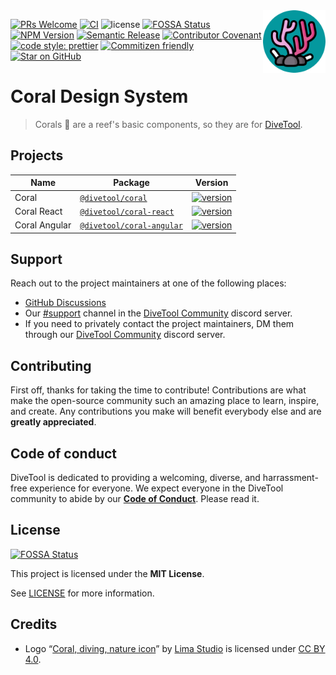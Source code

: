 <img src="docs/coral-logo.png" alt="Coral logo" title="Coral" width="100" align="right" />

[![PRs Welcome](https://img.shields.io/badge/PRs-welcome-brightgreen.svg?style=flat-square)](https://makeapullrequest.com)
[![CI](https://github.com/divetool/coral/actions/workflows/ci.yml/badge.svg)](https://github.com/divetool/coral/actions/workflows/ci.yml)
![license](https://img.shields.io/npm/l/@divetool/coral.svg?style=flat-square)
[![FOSSA Status](https://app.fossa.com/api/projects/git%2Bgithub.com%2Fdivetool%2Fcoral.svg?type=shield)](https://app.fossa.com/projects/git%2Bgithub.com%2Fdivetool%2Fcoral?ref=badge_shield)
[![NPM Version](https://img.shields.io/npm/v/@divetool/coral?color=green&label=NPM+version&logo=npm)](https://www.npmjs.com/@divetool/coral)
[![Semantic Release](https://img.shields.io/badge/%20%20%F0%9F%93%A6%F0%9F%9A%80-semantic--release-e10079.svg?style=flat-square)]()
[![Contributor Covenant](https://img.shields.io/badge/Contributor%20Covenant-2.1-4baaaa.svg)](docs/CODE_OF_CONDUCT.md)
[![code style: prettier](https://img.shields.io/badge/code_style-prettier-ff69b4.svg?style=flat-square)](https://github.com/prettier/prettier)
[![Commitizen friendly](https://img.shields.io/badge/commitizen-friendly-brightgreen.svg)](http://commitizen.github.io/cz-cli/)
[![Star on GitHub](https://img.shields.io/github/stars/divetool/coral.svg?style=social)](https://github.com/divetool/coral/stargazers)

# Coral Design System

> Corals 🪸 are a reef's basic components, so they are for [DiveTool](https://github.com/divetool/divetool).

## Projects

| Name          | Package                                                                          | Version                                                                                                                                           |
| ------------- | -------------------------------------------------------------------------------- | ------------------------------------------------------------------------------------------------------------------------------------------------- |
| Coral         | [`@divetool/coral`](https://www.npmjs.com/package/@divetool/coral)               | [![version](https://img.shields.io/npm/v/@divetool/coral/latest.svg?color=04989e)](https://www.npmjs.com/package/@divetool/coral)                 |
| Coral React   | [`@divetool/coral-react`](https://www.npmjs.com/package/@divetool/coral-react)   | [![version](https://img.shields.io/npm/v/@divetool/coral-react/latest.svg?color=04989e)](https://www.npmjs.com/package/@divetool/coral-react)     |
| Coral Angular | [`@divetool/coral-angular`](https://www.npmjs.com/package/@divetool/coral-react) | [![version](https://img.shields.io/npm/v/@divetool/coral-angular/latest.svg?color=04989e)](https://www.npmjs.com/package/@divetool/coral-angular) |

## Support

Reach out to the project maintainers at one of the following places:

- [GitHub Discussions](https://github.com/divetool/coral/discussions)
- Our [#support](https://discord.com/channels/1038293874189279252/1038294430815375502) channel in the [DiveTool Community](https://discord.gg/Ug3cb4QD3f) discord server.
- If you need to privately contact the project maintainers, DM them through our [DiveTool Community](https://discord.gg/Ug3cb4QD3f) discord server.

## Contributing

First off, thanks for taking the time to contribute! Contributions are what make the open-source community such an amazing place to learn, inspire, and create. Any contributions you make will benefit everybody else and are **greatly appreciated**.

## Code of conduct

DiveTool is dedicated to providing a welcoming, diverse, and harrassment-free experience for everyone. We expect everyone in the DiveTool community to abide by our [**Code of Conduct**](docs/CODE_OF_CONDUCT.md). Please read it.

## License

[![FOSSA Status](https://app.fossa.com/api/projects/git%2Bgithub.com%2Fdivetool%2Fcoral.svg?type=large)](https://app.fossa.com/projects/git%2Bgithub.com%2Fdivetool%2Fcoral?ref=badge_large)

This project is licensed under the **MIT License**.

See [LICENSE](LICENSE) for more information.

## Credits

- Logo “[Coral, diving, nature icon](https://www.iconfinder.com/icons/8935918/coral_diving_nature_ocean_reef_icon)” by [Lima Studio](https://www.iconfinder.com/khrl11) is licensed under [CC BY 4.0](https://creativecommons.org/licenses/by/4.0/).
